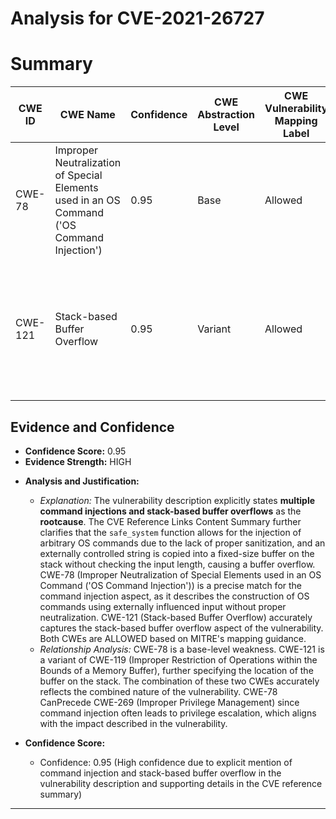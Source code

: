 # Analysis for CVE-2021-26727

# Summary
| CWE ID | CWE Name | Confidence | CWE Abstraction Level | CWE Vulnerability Mapping Label | CWE-Vulnerability Mapping Notes |
|---|---|---|---|---|---|
| CWE-78 | Improper Neutralization of Special Elements used in an OS Command ('OS Command Injection') | 0.95 | Base | Allowed | Primary CWE: The vulnerability description clearly states command injection as a root cause. |
| CWE-121 | Stack-based Buffer Overflow | 0.95 | Variant | Allowed | Secondary Candidate: The vulnerability description clearly states stack-based buffer overflow as a root cause. |

## Evidence and Confidence

*   **Confidence Score:** 0.95
*   **Evidence Strength:** HIGH

- **Analysis and Justification:**
  - *Explanation:* The vulnerability description explicitly states **multiple command injections and stack-based buffer overflows** as the **rootcause**. The CVE Reference Links Content Summary further clarifies that the `safe_system` function allows for the injection of arbitrary OS commands due to the lack of proper sanitization, and an externally controlled string is copied into a fixed-size buffer on the stack without checking the input length, causing a buffer overflow. CWE-78 (Improper Neutralization of Special Elements used in an OS Command ('OS Command Injection')) is a precise match for the command injection aspect, as it describes the construction of OS commands using externally influenced input without proper neutralization. CWE-121 (Stack-based Buffer Overflow) accurately captures the stack-based buffer overflow aspect of the vulnerability. Both CWEs are ALLOWED based on MITRE's mapping guidance.
  - *Relationship Analysis:* CWE-78 is a base-level weakness. CWE-121 is a variant of CWE-119 (Improper Restriction of Operations within the Bounds of a Memory Buffer), further specifying the location of the buffer on the stack. The combination of these two CWEs accurately reflects the combined nature of the vulnerability. CWE-78 CanPrecede CWE-269 (Improper Privilege Management) since command injection often leads to privilege escalation, which aligns with the impact described in the vulnerability.

- **Confidence Score:**
  - Confidence: 0.95 (High confidence due to explicit mention of command injection and stack-based buffer overflow in the vulnerability description and supporting details in the CVE reference summary)

---